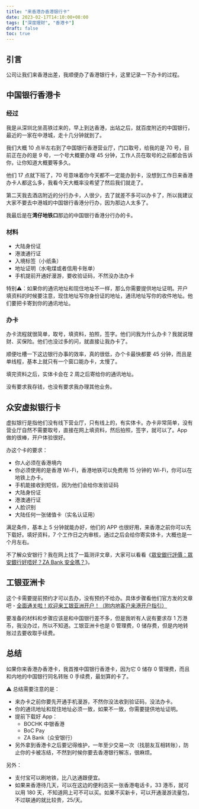 ```yaml
---
title: "来香港办香港银行卡"
date: 2023-02-17T14:10:00+08:00
tags: ["深度理财", "香港卡"]
draft: false
toc: true
---
```


## 引言

公司让我们来香港出差，我顺便办了香港银行卡，这里记录一下办卡的过程。

## 中国银行香港卡

### 经过

我是从深圳北坐高铁过来的，早上到达香港，出站之后，就百度附近的中国银行，最近的一家在中港城，走十几分钟就到了。

我们大概 10 点半左右到了中国银行香港营业厅，门口取号，给我的是 70 号，目前正在办的是 9 号，一个号大概要办理 45 分钟，工作人员在取号的之前都会告诉你，让你知道大概要等多久。

他们 17 点就下班了，70 号意味着你今天都不一定能办到卡，没想到工作日来香港办卡人都这么多，我看今天大概率没希望了然后我们就走了。

第二天我去酒店附近的分行办卡，人很少，去了就差不多可以办卡了，所以我建议大家不要去中港城的中国银行香港分行办，因为那边人太多了。

我最后是在**湾仔地铁口**那边的中国银行香港分行办的卡。

<!--more-->

### 材料

- 大陆身份证
- 港澳通行证
- 入境标签（小纸条）
- 地址证明（水电煤或者信用卡账单）
- 手机提前开通好漫游，要收验证码，不然没办法办卡

特别⚠️：如果你的通讯地址和现住地址不一样，那么你需要提供地址证明。开户填资料的时候要注意，现住地址写你身份证的地址，通讯地址写你的收件地址。他们要把卡寄到你的通讯地址。

### 办卡

办卡流程就很简单，取号，填资料，拍照，签字。他们问我为什么办卡？我就说理财、买保险。他们也没过多的问，就直接让我办卡了。

顺便吐槽一下这边银行办事的效率，真的很低，办个卡最快都要 45 分钟，而且是单线程，基本上就只有一个窗口能办卡，太慢了。

填完资料之后，实体卡会在 2 周之后寄给你的通讯地址。

没有要求我存钱，也没有要求我办理其他业务。

## 众安虚拟银行卡

虚拟银行是指他们没有线下营业厅，只有线上的，有实体卡。办卡非常简单，没有营业厅自然不需要取号，直接在网上填资料，然后拍照，签字，就可以了。App 做的很棒，开户体验很好。

办这个卡的要求：

- 你人必须在香港境内
- 你必须使用的是香港 Wi-Fi，香港地铁可以免费用 15 分钟的 Wi-Fi，你可以在地铁上办卡。
- 手机能接收到短信，因为他们会给你发验证码
- 大陆身份证
- 港澳通行证
- 人脸识别
- 大陆任何一张储值卡（实名认证用）

满足条件，基本上 5 分钟就能办好，他们的 APP 也很好用，来香港之前你可以先下载好。填好资料，7 个工作日之内审核，通过之后会给你寄实体卡，大概也是一个月左右。

不了解众安银行？我在网上找了一篇测评文章，大家可以看看《[眾安銀行評價：眾安銀行好唔好？ZA Bank 安全嗎？](https://wise.com/zh-hk/blog/za-bank-review)》。

## 工银亚洲卡

这个卡需要提前预约才可以去办，没有预约不给办。具体步骤看他们官方发的文章吧 - [全面通关啦！欢迎来工银亚洲开户！（附内地客户来港开户指引）](https://mp.weixin.qq.com/s/rgd5Bu1DyRIfzlh8PBjKgA)

要准备的材料和步骤应该是和中国银行差不多，但是我听有人说有要求存 1 万港币，我没办过，所以不知道。工银亚洲卡也是 0 管理费，0 储存费，但是内地转账过去要收取手续费。

## 总结

如果你来香港办香港卡，我首推中国银行香港卡，因为它 0 储存 0 管理费，而且和内地的中国银行同名转账 0 手续费，最划算的卡了。

⚠️ 总结需要注意的是：

- 来办卡之前你要先开通手机漫游，不然你没法收到验证码，没法办卡。
- 你的通讯地址和现住地址必须一致，如果不一致，你需要提供地址证明。
- 提前下载好 App：
    - BOCHK 中银香港
    - BoC Pay
    - ZA Bank（众安银行）
- 另外拿到香港卡之后要记得维护，一年至少交易一次（找朋友互相转账），防止你的卡被冻结，不然到时候你要去香港银行解冻，很麻烦。

另外：

- 支付宝可以刷地铁，比八达通跟便宜。
- 如果来香港待几天，可以在这边的便利店买一张香港电话卡，33 港币，就可以用 180 天，不知道网上可不可以买。如果不买新卡，可以开通漫游流量包，不过联通的就比较贵，25/天。



